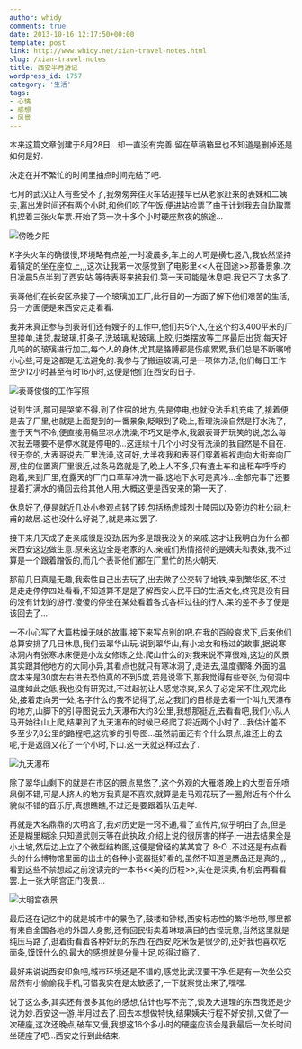 ```yaml
---
author: whidy
comments: true
date: 2013-10-16 12:17:50+00:00
template: post
link: http://www.whidy.net/xian-travel-notes.html
slug: /xian-travel-notes
title: 西安半月游记
wordpress_id: 1757
category: '生活'
tags:
- 心情
- 感想
- 风景
---
```


本来这篇文章创建于8月28日...却一直没有完善.留在草稿箱里也不知道是删掉还是如何是好.

决定在并不繁忙的时间里抽点时间完结了吧.

七月的武汉让人有些受不了,我匆匆奔往火车站迎接早已从老家赶来的表妹和二姨夫,离出发时间还有两个小时,和他们吃了午饭,便进站检票了由于计划我去自助取票机捏着三张火车票.开始了第一次十多个小时硬座熬夜的旅途...

![傍晚夕阳](http://www.whidy.net/wp-content/uploads/2013/10/evening-400x533.jpg)

<!-- more -->

K字头火车的确很慢,环境略有点差,一时凌晨多,车上的人可是横七竖八,我依然坚持着镇定的坐在座位上,,,这次让我第一次感觉到了电影里<<人在囧途>>那番景象.次日凌晨5点半到了西安站.等待表哥来接我们.第一天可能是休息吧.我记不了太多了.

表哥他们在长安区承接了一个玻璃加工厂,此行目的一方面了解下他们艰苦的生活,另一方面便是来西安走走看看.

我并未真正参与到表哥们还有嫂子的工作中,他们共5个人,在这个约3,400平米的厂里接单,进货,裁玻璃,打条子,洗玻璃,粘玻璃,上胶,归类摆放等工序最后出货,每天好几吨的的玻璃进行加工,每个人的身体,尤其是胳膊都是伤痕累累,我们总是不断嘱咐小心些,可是这都是无法避免的.我参与了搬运玻璃,可是一项体力活,他们每日工作至少12小时甚至有时16小时,这便是他们在西安的日子.

![表哥俊俊的工作写照](http://www.whidy.net/wp-content/uploads/2013/10/junjun-400x602.jpg)

说到生活,那可是哭笑不得.到了住宿的地方,先是停电,也就没法手机充电了,接着便是去了厂里,也就是上面提到的一番景象,眨眼到了晚上,哲理洗澡自然是打水洗了,鉴于天气不冷,便直接用桶里凉水洗澡,不巧又是停水,我跟表哥开玩笑的说,怎么每次我去哪要不是停水就是停电的...这连续十几个小时没有洗澡的我自然是不自在.很无奈的,大表哥说去厂里洗澡,这可好,大半夜我和表哥们穿着裤衩走向大街奔向厂房,住的位置离厂里很近,过条马路就是了,晚上人不多,只有渣土车和出租车呼呼的跑着,来到厂里,在露天的厂门口草草冲洗一番,这地下水可是真冷...全部完事了还要提着打满水的桶回去给其他人用,大概这便是西安来的第一天了.

休息好了,便是就近几处小参观点转了转.包括杨虎城烈士陵园以及旁边的杜公祠,杜甫的故居.这也没什么好说了,就是来过罢了.

接下来几天成了走亲戚很是没劲,因为多是跟我没关的亲戚,这才让我明白为什么都来西安这边做生意.原来这边全是老家的人.亲戚们热情招待的是姨夫和表妹,我不过算是一个跟着蹭饭的,而几个表哥他们都在厂里忙的热火朝天.

那前几日真是无趣,我索性自己出去玩了,出去做了公交转了地铁,来到繁华区,不过是走走停停四处看看,不知道算不是是了解西安人民平日的生活文化,终究是没有目的没有计划的游行.傻傻的停坐在某处看着各式各样过往的行人.呆的差不多了便是该回去了...

一不小心写了大篇枯燥无味的故事.接下来写点别的吧.在我的百般哀求下,后来他们总算安排了几日休息,我们去翠华山玩.说到翠华山,有小龙女和杨过的故事,据说寒冰洞内有张寒冰床便是小龙女修炼之处.爬山什么的对我来说不算很难,这边的风景其实跟其他地方的大同小异,其看点也就只有寒冰洞了,走进去,温度骤降,外面的温度本来是30度左右进去恐怕真的不到5度,若是说零下,那我觉得有些夸张,为何洞中温度如此之低,我也没有研究过,不过起初让人感觉凉爽,呆久了必定呆不住,观完此处,接着走向另一处,名字什么的我不记得了,总之我们的目标是去看一个叫九天瀑布的地方,山脚下的引导图说去九天瀑布大约3公里,我想那挺近,去看看吧,我们小队人马开始往山上爬,结果到了九天瀑布的时候已经爬了将近两个小时了...我估计差不多至少7,8公里的路程吧,这坑爹的引导图...虽然前面还有个什么景点,谁还上的去呢,于是返回又花了一个小时,下山.这一天就这样过去了.

![九天瀑布](http://www.whidy.net/wp-content/uploads/2013/10/pubu-400x265.jpg)

除了翠华山剩下的就是在市区的景点晃悠了,这个外观的大雁塔,晚上的大型音乐喷泉倒不错,可是人挤人的地方我真是不喜欢,就算是走马观花玩了一圈,附近有个什么貌似不错的音乐厅,真想瞧瞧,不过还是要跟着队伍走咩.

再就是大名鼎鼎的大明宫了,我对历史是一窍不通,看了宣传片,似乎明白了点,但是还是糊里糊涂,只知道武则天等在此执政,介绍上说的很厉害的样子,一进去结果全是小土坡,然后边上立了个微型结构图,这便是曾经的某某宫了 8-O .不过还是有点看头的什么博物馆里面的出土的各种小瓷器挺好看的,虽然不知道是赝品还是真的,,,看到这些不禁想起之前没读完的一本书<<美的历程>>,实在是深奥,有机会再看看罢.上一张大明宫正门夜景...

![大明宫夜景](http://www.whidy.net/wp-content/uploads/2013/10/daminggong-400x263.jpg)

最后还在记忆中的就是城市中的景色了,鼓楼和钟楼,西安标志性的繁华地带,哪里都有来自全国各地的外国人身影,还有回民街卖着琳琅满目的古怪玩意,当然这里就是纯压马路了,逛着街看着各种好玩的东西.在西安,吃米饭是很少的,还好我也喜欢吃面条,馍馍什么的.最大的感想就是分量十足,吃得过瘾了.

最好来说说西安印象吧,城市环境还是不错的,感觉比武汉要干净.但是有一次坐公交居然有小偷偷我手机,可惜我实在是太敏感了,一下就察觉出来了,嘿嘿.

说了这么多,其实还有很多其他的感想,估计也写不完了,谈及大道理的东西我还是少说为妙.西安这一游,半月过去了.回去本想做特快,结果姨夫行程不好安排,又做了一次硬座,这次还晚点,破车又慢,我想这16个多小时的硬座应该会是我最后一次长时间坐硬座了吧...西安之行到此结束.
